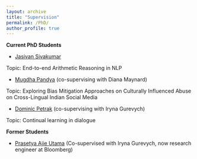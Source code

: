 ```yaml
---
layout: archive
title: "Supervision"
permalink: /PhD/
author_profile: true
---
```


**Current PhD Students**
- [Jasivan Sivakumar](https://scholar.google.com/citations?user=TTE71A8AAAAJ)

Topic: End-to-end Arithmetic Reasoning in NLP

- [Mugdha Pandya](https://scholar.google.com/citations?user=bzU8NIUAAAAJ) (co-supervising with Diana Maynard)

Topic: Exploring Bias Mitigation Approaches on Culturally Influenced Abuse on Cross-Lingual Indian Social Media

- [Dominic Petrak](https://www.dominicpetrak.de/) (co-supervising with Iryna Gurevych)

Topic: Continual learning in dialogue


**Former Students**
- [Prasetya Ajie Utama](https://putama.github.io/) (Co-supervised with Iryna Gurevych, now research engineer at Bloomberg)
